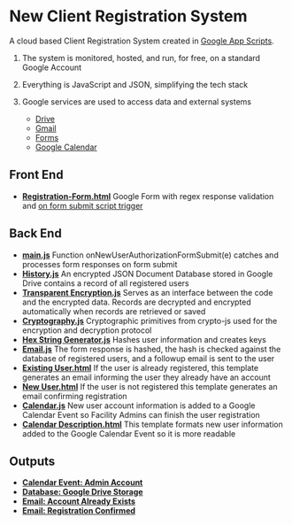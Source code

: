 # New Client Registration System

A cloud based Client Registration System created in [Google App Scripts](https://developers.google.com/apps-script).

1. The system is monitored, hosted, and run, for free, on a standard Google Account
2. Everything is JavaScript and JSON, simplifying the tech stack
3. Google services are used to access data and external systems

   - [Drive](https://developers.google.com/apps-script/reference/drive)
   - [Gmail](https://developers.google.com/apps-script/reference/gmail)
   - [Forms](https://developers.google.com/apps-script/reference/forms)
   - [Google Calendar](https://developers.google.com/apps-script/reference/calendar)

## Front End

- [**Registration-Form.html**](./frontend/Registration-Form.html) Google Form with regex response validation and [on form submit script trigger](https://ctrlq.org/google.apps.script/docs/guides/triggers/events.html)

## Back End

- [**main.js**](./backend/main.js) Function onNewUserAuthorizationFormSubmit(e) catches and processes form responses on form submit
- [**History.js**](./backend/History.js) An encrypted JSON Document Database stored in Google Drive contains a record of all registered users
- [**Transparent Encryption.js**](./backend/Transparent%20Encryption.js) Serves as an interface between the code and the encrypted data. Records are decrypted and encrypted automatically when records are retrieved or saved
- [**Cryptography.js**](./backend/Cryptography.js) Cryptographic primitives from crypto-js used for the encryption and decryption protocol
- [**Hex String Generator.js**](./backend/Hex%20String%20Generator.js) Hashes user information and creates keys
- [**Email.js**](./backend/Email.js) The form response is hashed, the hash is checked against the database of registered users, and a followup email is sent to the user
- [**Existing User.html**](./backend/Existing%20User.html) If the user is already registered, this template generates an email informing the user they already have an account
- [**New User.html**](./backend/New%20User.html) If the user is not registered this template generates an email confirming registration
- [**Calendar.js**](./backend/Calendar.js) New user account information is added to a Google Calendar Event so Facility Admins can finish the user registration
- [**Calendar Description.html**](./backend/Calendar%20Description.html) This template formats new user information added to the Google Calendar Event so it is more readable

## Outputs

- [**Calendar Event: Admin Account**](./outputs/calendar-event.pdf)
- [**Database: Google Drive Storage**](./outputs/database-storage.pdf)
- [**Email: Account Already Exists**](./outputs/account-already-exists.pdf)
- [**Email: Registration Confirmed**](./outputs/registration-confirmation.pdf)
